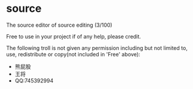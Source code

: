 # source
The source editor of source editing (3/100)


Free to use in your project if of any help, please credit.

The following troll is not given any permission including but not limited to, use, redistribute or copy(not included in 'Free' above):

  * 熊屁股
  * 王将
  * QQ:745392994
